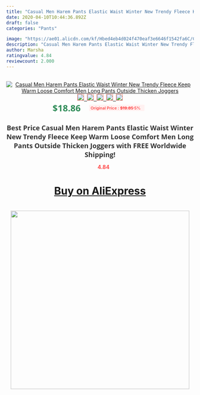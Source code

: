 ```yaml
---
title: "Casual Men Harem Pants Elastic Waist Winter New Trendy Fleece Keep Warm Loose Comfort Men Long Pants Outside Thicken Joggers"
date: 2020-04-10T10:44:36.892Z
draft: false
categories: "Pants"

image: "https://ae01.alicdn.com/kf/Hbed4eb4d024f470eaf3e6646f1542fa6C/Casual-Men-Harem-Pants-Elastic-Waist-Winter-New-Trendy-Fleece-Keep-Warm-Loose-Comfort-Men-Long.jpg"
description: "Casual Men Harem Pants Elastic Waist Winter New Trendy Fleece Keep Warm Loose Comfort Men Long Pants Outside Thicken Joggers"
author: Marsha
ratingvalue: 4.84
reviewcount: 2.000
---
```

<br>
<div style="text-align: center;">
<a href="https://s.click.aliexpress.com/e/_9wpe9P" target="_blank" rel="nofollow noopener noreferrer"><img alt="Casual Men Harem Pants Elastic Waist Winter New Trendy Fleece Keep Warm Loose Comfort Men Long Pants Outside Thicken Joggers" class="magnifier-image" src="https://ae01.alicdn.com/kf/Hbed4eb4d024f470eaf3e6646f1542fa6C/Casual-Men-Harem-Pants-Elastic-Waist-Winter-New-Trendy-Fleece-Keep-Warm-Loose-Comfort-Men-Long.jpg_640x640.jpg">
<br>
<img style="border:1px solid salmon" src="https://ae01.alicdn.com/kf/Hbed4eb4d024f470eaf3e6646f1542fa6C/Casual-Men-Harem-Pants-Elastic-Waist-Winter-New-Trendy-Fleece-Keep-Warm-Loose-Comfort-Men-Long.jpg_120x120.jpg">&nbsp;&nbsp;<img style="border:1px solid salmon" src="https://ae01.alicdn.com/kf/H63ea5fc24bb948a3b0150d5d6ec70af9q/Casual-Men-Harem-Pants-Elastic-Waist-Winter-New-Trendy-Fleece-Keep-Warm-Loose-Comfort-Men-Long.jpg_120x120.jpg">&nbsp;&nbsp;<img style="border:1px solid salmon" src="https://ae01.alicdn.com/kf/H1d030bee56a6413e9617b2a16756d1afh/Casual-Men-Harem-Pants-Elastic-Waist-Winter-New-Trendy-Fleece-Keep-Warm-Loose-Comfort-Men-Long.jpg_120x120.jpg">&nbsp;&nbsp;<img style="border:1px solid salmon" src="https://ae01.alicdn.com/kf/H62d81d5f2141487384adc104839ca621T/Casual-Men-Harem-Pants-Elastic-Waist-Winter-New-Trendy-Fleece-Keep-Warm-Loose-Comfort-Men-Long.jpg_120x120.jpg">&nbsp;&nbsp;<img style="border:1px solid salmon" src="https://ae01.alicdn.com/kf/H74c78758098e40ca9c9ac3a2312be87er/Casual-Men-Harem-Pants-Elastic-Waist-Winter-New-Trendy-Fleece-Keep-Warm-Loose-Comfort-Men-Long.jpg_120x120.jpg"></a></div><br0>
<div style="text-align: center;"><span style="background-color: white; border: 0px; box-sizing: border-box; color: seagreen; display: inline-block; font-family: &quot;open sans&quot; , &quot;arial&quot; , &quot;helvetica&quot; , sans-serif , &quot;heiti&quot;; font-size: 24px; font-stretch: inherit; font-weight: 700; line-height: inherit; margin: 0px 10px 0px 0px; padding: 0px; vertical-align: middle;">$18.86 </span>
<span style="background: rgb(255 , 241 , 241); border-radius: 3px; border: 0px; box-sizing: border-box; color: #ff4747; display: inline-block; font-family: inherit; font-size: 12px; font-stretch: inherit; font-style: inherit; font-variant: inherit; font-weight: 600; line-height: inherit; margin: 0px; padding: 2px 5px; transform: scale(0.9); vertical-align: middle;">Original Price : <b style="text-decoration: line-through;">$19.85 </b> 5%&nbsp;&nbsp;</span></div>
<h1 style="color: #333333; display: inline-block; font-family: &quot;open sans&quot; , &quot;arial&quot; , &quot;helvetica&quot; , sans-serif , &quot;heiti&quot;; font-size: 18px; font-stretch: inherit; font-weight: 700; text-align: center;">Best Price Casual Men Harem Pants Elastic Waist Winter New Trendy Fleece Keep Warm Loose Comfort Men Long Pants Outside Thicken Joggers with FREE Worldwide Shipping!</h1>
<div style="color: #ff4747; text-align: center;">
<img src="https://4.bp.blogspot.com/-M0ZcTcb-5uY/XleCXlxnR4I/AAAAAAAAAEc/OrjgMkXV1oMQFaCRZj5HQwOCBcu3w1FegCPcBGAYYCw/s1600/star.png" style="height: 15px;">&nbsp;<b>4.84</b></div>
<div class="button_cont" align="center"><a class="buynow_a" href="https://s.click.aliexpress.com/e/_9wpe9P" target="_blank" rel="nofollow noopener noreferrer"><H1>Buy on AliExpress</H1></a></div><br>
<div class="separator" style="clear: both; text-align: center;">
<img src="https://lh3.googleusercontent.com/-pTy5HemUv9M/XlePHvY0dAI/AAAAAAAAAE4/0nX5iRUoIWY8eMW9Dpxeirr157OZliDIgCLcBGAsYHQ/s1600/badge.gif" width="480">
</div>
